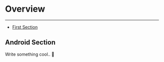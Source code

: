# Overview

---

- [First Section](#section-1)

<a name="section-1"></a>
## Android Section

Write something cool.. 🦊